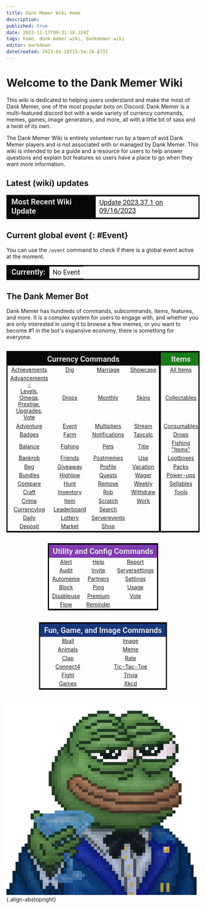 ```yaml
---
title: Dank Memer Wiki Home
description: 
published: true
date: 2023-11-17T09:31:18.224Z
tags: home, dank memer wiki, dankmemer wiki
editor: markdown
dateCreated: 2023-04-28T15:54:28.873Z
---
```


# Welcome to the Dank Memer Wiki


This wiki is dedicated to helping users understand and make the most of Dank Memer, one of the most popular bots on Discord. Dank Memer is a multi-featured discord bot with a wide variety of currency commands, memes, games, image generators, and more, all with a little bit of sass and a twist of its own.

The Dank Memer Wiki is entirely volunteer run by a team of avid Dank Memer players and is not associated with or managed by Dank Memer. This wiki is intended to be a guide and a resource for users to help answer questions and explain bot features so users have a place to go when they want more information.

## Latest (wiki) updates

<center>

  <table style ="border: solid #000000; word-wrap: break-word;">
  <td style="background-color:#080808; color:#E0E0E0; font: 20px Roboto; font-weight: bold;">Most Recent Wiki Update</td>
      <td style="font: 18px Roboto"> <a href="https://dankmemer.lol/changelog" target="_blank">Update 2023.37.1 on 09/16/2023</a></td>
  </table>

</center>

## Current global event {: #Event}

You can use the `/event` command to check if there is a global event active at the moment.
<center>

  <table style ="border: solid #000000; word-wrap: break-word;">
  <td style="background-color:#080808; color:#E0E0E0; font: 20px Roboto; font-weight: bold;">Currently: </td>
      <td style="font: 18px Roboto">No Event </td>
  </table>

</center>

## The Dank Memer Bot
Dank Memer has hundreds of commands, subcommands, items, features, and more. It is a complex system for users to engage with, and whether you are only interested in using it to browse a few memes, or you want to become #1 in the bot's expansive economy, there is something for everyone.
<br>


<div style="overflow-x: auto;">
  <center>
    <table style ="border: solid #000000; word-wrap: break-word;">
   <tr style="background-color:#080808">
      <th style="background-color:#080808; color:#E0E0E0; font: 20px Roboto; font-weight: bold;" colspan="4">Currency Commands</th>
      <th style="background-color:#197b18; color:#E0E0E0; font: 20px Roboto; font-weight: bold;; border-left: 5px solid #000000;" >Items</th>
      </tr>
<tr align=center>
    <td><a href="/Bot-features/Currency-Commands/Achievements" target="_blank">Achievements</a></td>
  	<td><a href="/Bot-features/Currency-Commands/Grind-Commands#Dig" target="_blank">Dig</a></td>
    <td><a href="/Bot-features/Currency-Commands/Marriage" target="_blank">Marriage</a></td>
    <td><a href="/Bot-features/Currency-Commands/Basic-Commands/Profile#Showcase" target="_blank">Showcase</a></td>
  <td style="border-left: 5px solid #000000;" cellspacing="0"><a href="/Items/All-items" target="_blank">All Items</a></td>
</tr>
<tr align=center>
    <td><a href="/Bot-features/Currency-Commands/Advancements" target="_blank">Advancements -</a> <br><a href="/Bot-features/Currency-Commands/Advancements#LevelRewards" target="_blank">Levels</a>, <a href="/Bot-features/Currency-Commands/Advancements#Omega" target="_blank">Omega</a>,<br>  <a href="/Bot-features/Currency-Commands/Advancements#Prestige" target="_blank">Prestige</a>, <br> <a href="/Bot-features/Currency-Commands/Advancements/Upgrades" target="_blank">Upgrades</a>, <a href="/Bot-features/Currency-Commands/Advancements#Vote" target="_blank"> Vote</a></td>
  	<td><a href="/Items/Drops" target="_blank">Drops</a></td>
    <td><a href="/Bot-features/Currency-Commands/Advancements/Upgrades#Monthly" target="_blank">Monthly</a></td>
    <td><a href="/Bot-features/Currency-Commands/Skins" target="_blank">Skins</a></td>
  <td style="border-left: 5px solid #000000;"><a href="/Items/Collectables" target="_blank">Collectables</a></td>
</tr>
<tr align=center>
    <td><a href="/Bot-features/Currency-Commands/Adventure" target="_blank">Adventure</a></td>
  	<td><a href="/home#Event" target="_blank">Event</a></td>
    <td><a href="/Bot-features/Currency-Commands/Multipliers" target="_blank">Multipliers</a></td>
    <td><a href="/Bot-features/Currency-Commands/Grind-Commands#Stream" target="_blank">Stream</a></td>
  <td style="border-left: 5px solid #000000;"><a href="/Items/Consumables" target="_blank">Consumables</a></td>
</tr>
<tr align=center>
    <td><a href="/Bot-features/Currency-Commands/Badges" target="_blank">Badges</a></td>
  	<td><a href="/Bot-features/Currency-Commands/Farm" target="_blank">Farm</a></td>
    <td><a href="/Bot-features/Currency-Commands/Basic-Commands#Notifications" target="_blank">Notifications</a></td>
    <td><a href="/Bot-features/Utility-and-Config-Commands/Utility-Commands#Taxcalc" target="_blank">Taxcalc</a></td>
  <td style="border-left: 5px solid #000000;"><a href="/Items/Drops" target="_blank">Drops</a></td>
</tr>
<tr align=center>
    <td><a href="/Bot-features/Currency-Commands/Basic-Commands#Balance" target="_blank">Balance</a></td>
  	<td><a href="/Bot-features/Currency-Commands/Grind-Commands/Fishing" target="_blank">Fishing</a></td>
    <td><a href="/Bot-features/Currency-Commands/Pets" target="_blank">Pets</a></td>
    <td><a href="/Bot-features/Currency-Commands/Basic-Commands/Profile/Title" target="_blank">Title</a></td>
  <td style="border-left: 5px solid #000000;"><a href="/Items/Fishing" target="_blank">Fishing "Items"</a></td>
</tr>
<tr align=center>
    <td><a href="/Bot-features/Currency-Commands/Rob-and-Heist#Bankrob" target="_blank">Bankrob</a></td>
  	<td><a href="/Bot-features/Currency-Commands/Friends" target="_blank">Friends</a></td>
    <td><a href="/Bot-features/Currency-Commands/Grind-Commands#Postmemes" target="_blank">Postmemes</a></td>
    <td><a href="/Bot-features/Currency-Commands/Basic-Commands#Use" target="_blank">Use</a></td>
  <td style="border-left: 5px solid #000000;"><a href="/Items/Lootboxes" target="_blank">Lootboxes</a></td>
</tr>
<tr align=center>
    <td><a href="/Bot-features/Currency-Commands/Grind-Commands#Beg" target="_blank">Beg</a></td>
  	<td><a href="/Bot-features/Currency-Commands/Serverevents-and-Giveaways#Giveaways" target="_blank">Giveaway</a></td>
    <td><a href="/Bot-features/Currency-Commands/Basic-Commands/Profile" target="_blank">Profile</a></td>
    <td><a href="/Bot-features/Currency-Commands/Basic-Commands#Vacation" target="_blank">Vacation</a></td>
  <td style="border-left: 5px solid #000000;"><a href="/Items/Packs" target="_blank">Packs</a></td>
</tr>
<tr align=center>
    <td><a href="/Bot-features/Currency-Commands/Bundles" target="_blank">Bundles</a></td>
  	<td><a href="/Bot-features/Currency-Commands/Grind-Commands#Highlow" target="_blank">Highlow</a></td>
    <td><a href="/Bot-features/Currency-Commands/Quests" target="_blank">Quests</a></td>
    <td><a href="/Bot-features/Fun-Games-Image/Games-and-Wagers#Wagers" target="_blank">Wager</a></td>
  <td style="border-left: 5px solid #000000;"><a href="/Items/Power-ups" target="_blank">Power-ups</a></td>
</tr>
<tr align=center>
    <td><a href="/Bot-features/Fun-Games-Image/Fun-and-Images#Compare" target="_blank">Compare</a></td>
  	<td><a href="/Bot-features/Currency-Commands/Grind-Commands#Hunt" target="_blank">Hunt</a></td>
    <td><a href="/Bot-features/Currency-Commands/Basic-Commands#Remove" target="_blank">Remove</a></td>
    <td><a href="/About-Dank-Memer/Premium-users#Weekly" target="_blank">Weekly</a></td>
  <td style="border-left: 5px solid #000000;"><a href="/Items/Sellables" target="_blank">Sellables</a></td>
</tr>
<tr align=center>
    <td><a href="/Bot-features/Currency-Commands/Basic-Commands#Craft" target="_blank">Craft</a></td>
  	<td><a href="/Bot-features/Currency-Commands/Basic-Commands#Inventory" target="_blank">Inventory</a></td>
    <td><a href="/Bot-features/Currency-Commands/Rob-and-Heist#Rob" target="_blank">Rob</a></td>
    <td><a href="/Bot-features/Currency-Commands/Basic-Commands#Withdraw" target="_blank">Withdraw</a></td>
  <td style="border-left: 5px solid #000000;"><a href="/Items/Tools" target="_blank">Tools</a></td>
</tr>
<tr align=center>
    <td><a href="/Bot-features/Currency-Commands/Grind-Commands#Crime" target="_blank">Crime</a></td>
  	<td><a href="/Bot-features/Currency-Commands/Basic-Commands#Item" target="_blank">Item</a></td>
    <td><a href="/Bot-features/Currency-Commands/Grind-Commands#Scratch" target="_blank">Scratch</a></td>
    <td><a href="/Bot-features/Currency-Commands/Work" target="_blank">Work</a></td>
  <td style="border-left: 5px solid #000000;"></td>
</tr>
<tr align=center>
    <td><a href="/Bot-features/Currency-Commands/Basic-Commands#Currencylog" target="_blank">Currencylog</a></td>
  	<td><a href="/Bot-features/Currency-Commands/Leaderboards" target="_blank">Leaderboard</a></td>
    <td><a href="/Bot-features/Currency-Commands/Grind-Commands#Search" target="_blank">Search</a></td>
    <td></td>
  <td style="border-left: 5px solid #000000;"></td>
</tr>
<tr align=center>
    <td><a href="/Bot-features/Currency-Commands/Basic-Commands#Daily" target="_blank">Daily</a></td>
  	<td><a href="/Bot-features/Currency-Commands/Lotteries" target="_blank">Lottery</a></td>
    <td><a href="/Bot-features/Currency-Commands/Serverevents-and-Giveaways#Serverevents" target="_blank">Serverevents</a></td>
    <td></td>
  <td style="border-left: 5px solid #000000;"></td>
</tr>
<tr align=center>
  	<td><a href="/Bot-features/Currency-Commands/Basic-Commands#Deposit" target="_blank">Deposit</a></td>
  	<td><a href="/Bot-features/Currency-Commands/Market" target="_blank">Market</a></td>
  	<td><a href="/Bot-features/Currency-Commands/Basic-Commands#Shop" target="_blank">Shop</a></td>
  	<td></td>
  <td style="border-left: 5px solid #000000;"></td>
</tr>
  </table>
  </center>
 
<body>
  <center>
     <div style="display: inline-block;">
      <table style= "border: solid #000000;">
      <tr style="background-color:#803bb3">
        <th style="background-color:#803bb3; color:#E0E0E0; font: 20px Roboto; font-weight: bold;" colspan="3" cellspacing="0">Utility and Config Commands</th>
        </tr>
<tr align="center">
    <td><a href="/Bot-features/Utility-and-Config-Commands/Config-Commands#Alert" target="_blank">Alert</a></td>
  	<td><a href="/Resources/help" target="_blank">Help</a></td>
    <td><a href="/Resources/Reports-and-appeals" target="_blank">Report</a></td>
</tr>
<tr align=center>
    <td><a href="/Bot-features/Utility-and-Config-Commands/Config-Commands#Audit" target="_blank">Audit</a></td>
  	<td><a href="/Bot-features/Utility-and-Config-Commands/Utility-Commands#Invite" target="_blank">Invite</a></td>
    <td><a href="/Bot-features/Utility-and-Config-Commands/Config-Commands#ServerSettings" target="_blank">Serversettings</a></td>
</tr>
<tr align=center>
    <td><a href="/Bot-features/Utility-and-Config-Commands/Config-Commands#Automeme" target="_blank">Automeme</a></td>
  	<td><a href="/About-Dank-Memer/About-the-bot#Partners" target="_blank">Partners</a></td>
    <td><a href="/Bot-features/Utility-and-Config-Commands/Config-Commands#Settings" target="_blank">Settings</a></td>
</tr>
<tr align=center>
    <td><a href="/Bot-features/Utility-and-Config-Commands/Config-Commands#Block" target="_blank">Block</a></td>
  	<td><a href="/Bot-features/Utility-and-Config-Commands/Utility-Commands#Ping" target="_blank">Ping</a></td>
    <td><a href="/Bot-features/Utility-and-Config-Commands/Utility-Commands#Usage" target="_blank">Usage</a></td>
</tr>
<tr align=center>
    <td><a href="/Bot-features/Utility-and-Config-Commands/Config-Commands#Disableuse" target="_blank">Disableuse</a></td>
  	<td><a href="/About-Dank-Memer/Premium-users#PremiumCommands" target="_blank">Premium</a></td>
    <td><a href="/About-Dank-Memer/Vote" target="_blank">Vote</a></td>
</tr>
<tr align=center>
    <td><a href="/Bot-features/Utility-and-Config-Commands/Config-Commands#Flow" target="_blank">Flow</a></td>
  	<td><a href="/Bot-features/Utility-and-Config-Commands/Utility-Commands#Reminders" target="_blank">Reminder</a></td>
    <td></td>
</tr>
   </table>
 </div>
      <div style="display: inline-block;">
        <table align="center" style= "border: solid #000000;">
    <tr style="background-color:#18367b">
      <th style="background-color:#18367b; color:#E0E0E0; font: 20px Roboto; font-weight: bold;" colspan="2" cellspacing="0">Fun, Game, and Image Commands</th>
          </tr>
<tr align= "center">
    <td><a href="/Bot-features/Fun-Games-Image/Fun-and-Images#8ball" target="_blank">8ball</a></td>
  	<td><a href="/Bot-features/Fun-Games-Image/Fun-and-Images#Image" target="_blank">Image</a></td>
</tr>
<tr align="center">
    <td><a href="/Bot-features/Fun-Games-Image/Fun-and-Images#Animals" target="_blank">Animals</a></td>
  	<td><a href="/Bot-features/Fun-Games-Image/Fun-and-Images#Meme" target="_blank">Meme</a></td>
</tr>
<tr align= "center">
    <td><a href="/Bot-features/Fun-Games-Image/Fun-and-Images#Clap" target="_blank">Clap</a></td>
  	<td><a href="/Bot-features/Fun-Games-Image/Fun-and-Images#Rate" target="_blank">Rate</a></td>
</tr>
<tr align= "center">
    <td><a href="/Bot-features/Fun-Games-Image/Games-and-Wagers#Connect4" target="_blank">Connect4</a></td>
  	<td><a href=" /Bot-features/Fun-Games-Image/Games-and-Wagers#TTT" target="_blank">Tic-Tac-Toe</a></td>
</tr>
<tr align= "center">
    <td><a href="/Bot-features/Fun-Games-Image/Games-and-Wagers#Fight" target="_blank">Fight</a></td>
  	<td><a href="/Bot-features/Fun-Games-Image/Fun-and-Images#Trivia" target="_blank">Trivia</a></td>
</tr>
   <tr align= "center">
     <td><a href="/Bot-features/Fun-Games-Image/Games-and-Wagers#Games" target="_blank">Games</a></td>
     <td><a href="/Bot-features/Fun-Games-Image/Fun-and-Images#Xkcd" target="_blank">Xkcd</a></td>
   </tr>
</table>
      </div>
  </center>
</body>

![Wiki.js](/dank-memer-logo.png){.align-abstopright}